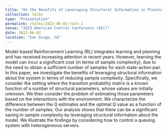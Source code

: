 ```yaml
---
title: "On the Benefits of Leveraging Structural Information in Planning over the Learned Model"
collection: talks
type: "Presentation"
permalink: /talks/2023-06-02-talk-1
venue: "2023 American Control Conference (ACC)"
date: 2023-06-02
location: "San Diego, CA"
---
```


Model-based Reinforcement Learning (RL) integrates learning and planning and has received increasing attention in recent years. However, learning the model can incur a significant cost (in terms of sample complexity), due to the need to obtain a sufficient number of samples for each state-action pair. In this paper, we investigate the benefits of leveraging structural information about the system in terms of reducing sample complexity. Specifically, we consider the setting where the transition probability matrix is a known function of a number of structural parameters, whose values are initially unknown. We then consider the problem of estimating those parameters based on the interactions with the environment. We characterize the difference between the Q estimates and the optimal Q value as a function of the number of samples. Our analysis shows that there can be a significant saving in sample complexity by leveraging structural information about the model. We illustrate the findings by considering how to control a queuing system with heterogeneous servers.
